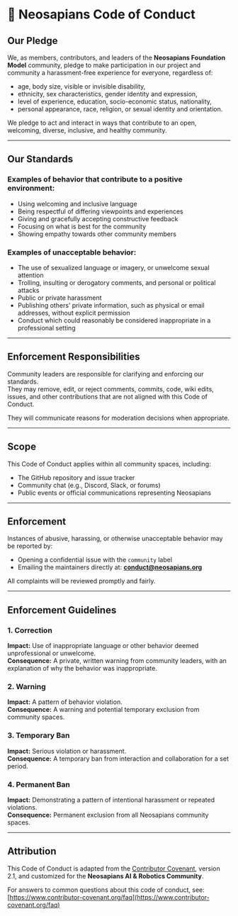 # 🧭 Neosapians Code of Conduct

## Our Pledge
We, as members, contributors, and leaders of the **Neosapians Foundation Model** community, pledge to make participation in our project and community a harassment-free experience for everyone, regardless of:
- age, body size, visible or invisible disability,
- ethnicity, sex characteristics, gender identity and expression,
- level of experience, education, socio-economic status, nationality,
- personal appearance, race, religion, or sexual identity and orientation.

We pledge to act and interact in ways that contribute to an open, welcoming, diverse, inclusive, and healthy community.

---

## Our Standards

### Examples of behavior that contribute to a positive environment:
- Using welcoming and inclusive language  
- Being respectful of differing viewpoints and experiences  
- Giving and gracefully accepting constructive feedback  
- Focusing on what is best for the community  
- Showing empathy towards other community members  

### Examples of unacceptable behavior:
- The use of sexualized language or imagery, or unwelcome sexual attention  
- Trolling, insulting or derogatory comments, and personal or political attacks  
- Public or private harassment  
- Publishing others’ private information, such as physical or email addresses, without explicit permission  
- Conduct which could reasonably be considered inappropriate in a professional setting  

---

## Enforcement Responsibilities
Community leaders are responsible for clarifying and enforcing our standards.  
They may remove, edit, or reject comments, commits, code, wiki edits, issues, and other contributions that are not aligned with this Code of Conduct.

They will communicate reasons for moderation decisions when appropriate.

---

## Scope
This Code of Conduct applies within all community spaces, including:
- The GitHub repository and issue tracker  
- Community chat (e.g., Discord, Slack, or forums)  
- Public events or official communications representing Neosapians

---

## Enforcement
Instances of abusive, harassing, or otherwise unacceptable behavior may be reported by:
- Opening a confidential issue with the `community` label  
- Emailing the maintainers directly at: **conduct@neosapians.org**

All complaints will be reviewed promptly and fairly.

---

## Enforcement Guidelines

### 1. Correction
**Impact:** Use of inappropriate language or other behavior deemed unprofessional or unwelcome.  
**Consequence:** A private, written warning from community leaders, with an explanation of why the behavior was inappropriate.

### 2. Warning
**Impact:** A pattern of behavior violation.  
**Consequence:** A warning and potential temporary exclusion from community spaces.

### 3. Temporary Ban
**Impact:** Serious violation or harassment.  
**Consequence:** A temporary ban from interaction and collaboration for a set period.

### 4. Permanent Ban
**Impact:** Demonstrating a pattern of intentional harassment or repeated violations.  
**Consequence:** Permanent exclusion from all Neosapians community spaces.

---

## Attribution
This Code of Conduct is adapted from the [Contributor Covenant](https://www.contributor-covenant.org), version 2.1, and customized for the **Neosapians AI & Robotics Community**.

For answers to common questions about this code of conduct, see:
[https://www.contributor-covenant.org/faq](https://www.contributor-covenant.org/faq)
